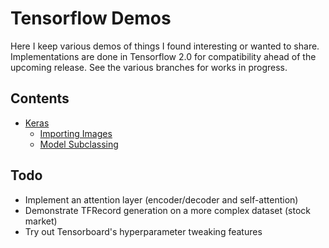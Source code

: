 # Tensorflow Demos

Here I keep various demos of things I found interesting or wanted to
share. Implementations are done in Tensorflow 2.0 for compatibility
ahead of the upcoming release. See the various branches for works in
progress.


## Contents

* [Keras](./keras/)
	* [Importing Images](./keras/ImageDataGenerator.ipynb)
	* [Model Subclassing](./keras/ModelSubclassing.ipynb)

## Todo

* Implement an attention layer (encoder/decoder and self-attention)
* Demonstrate TFRecord generation on a more complex dataset (stock
	market)
* Try out Tensorboard's hyperparameter tweaking features
